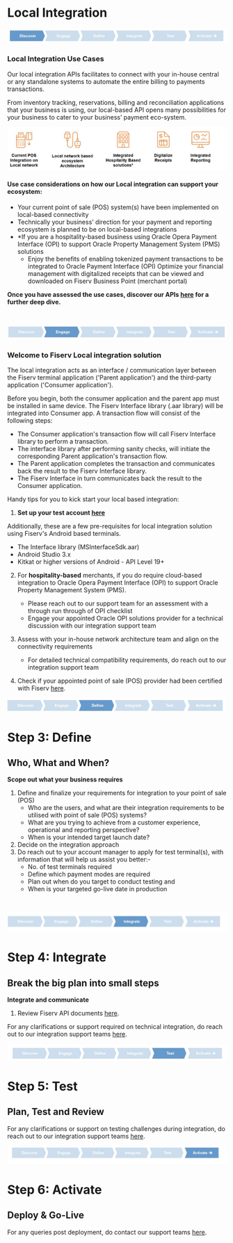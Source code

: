 # Local Integration 

![pos3 logo](https://raw.githubusercontent.com/Fiserv/acceptance-solutions-apac/develop/assets/images/pos3.jpg "pos3 logo")

### Local Integration Use Cases

Our local integration APIs facilitates to connect with your in-house central or any standalone systems to automate the entire billing to payments transactions.<BR/>

From inventory tracking, reservations, billing and reconciliation applications that your business is using, our local-based API opens many possibilities for your business to cater to your business’ payment eco-system.<BR/>

![Local Integration Checklist logo](https://raw.githubusercontent.com/Fiserv/acceptance-solutions-apac/develop/assets/images/lic-1.jpg "Local Integration Checklist logo")



#### Use case considerations on how our Local integration can support your ecosystem:

 - Your current point of sale (POS) system(s) have been implemented on local-based connectivity
 - Technically your business’ direction for your payment and reporting ecosystem is planned to be on local-based integrations
 - *If you are a hospitality-based business using Oracle Opera Payment Interface (OPI) to support Oracle Property Management System (PMS) solutions
    - Enjoy the benefits of enabling tokenized payment transactions to be integrated to Oracle Payment Interface (OPI)
Optimize your financial management with digitalized receipts that can be viewed and downloaded on Fiserv Business Point (merchant portal)

<B>Once you have assessed the use cases, discover our APIs [here](./?path=docs/LocalPOI.md&branch=develop) for a further deep dive.</B>

<BR/>


![pos5 logo](https://raw.githubusercontent.com/Fiserv/acceptance-solutions-apac/develop/assets/images/pos5.jpg "pos5 logo") 


### Welcome to Fiserv Local integration solution

The local integration acts as an interface / communication layer between the Fiserv terminal application ('Parent application') and the third-party application ('Consumer application').<BR/> 

Before you begin, both the consumer application and the parent app must be installed in same device. The Fiserv Interface library (.aar library) will be integrated into Consumer app. A transaction flow will consist of the following steps:<BR/>

 - The Consumer application's transaction flow will call Fiserv Interface library to perform a transaction.
 - The interface library after performing sanity checks, will initiate the corresponding Parent application's transaction flow.
 - The Parent application completes the transaction and communicates back the result to the Fiserv Interface library.
 - The Fiserv Interface in turn communicates back the result to the Consumer application.

Handy tips for you to kick start your local based integration:

1) <B>Set up your test account [here](./?path=docs/introduction/contact-us.md&branch=develop)</B>

 Additionally, these are a few pre-requisites for local integration solution using Fiserv's Android based terminals.

 - The Interface library (MSInterfaceSdk.aar)
 - Android Studio 3.x
 - Kitkat or higher versions of Android - API Level 19+

2) For <B>hospitality-based</B> merchants, if you do require cloud-based integration to Oracle Opera Payment Interface (OPI) to 
   support Oracle Property Management System (PMS).

   - Please reach out to our support team for an assessment with a through run through of OPI checklist
   - Engage your appointed Oracle OPI solutions provider for a technical discussion with our integration support team

3) Assess with your in-house network architecture team and align on the connectivity requirements

   - For detailed technical compatibility requirements, do reach out to our integration support team

4) Check if your appointed point of sale (POS) provider had been certified with Fiserv [here](./?path=docs/LocalPOI.md&branch=develop).


![pos6 logo](https://raw.githubusercontent.com/Fiserv/acceptance-solutions-apac/develop/assets/images/pos6.jpg "pos6 logo") 

# Step 3: Define
## Who, What and When?
<B>Scope out what your business requires</B>

1. Define and finalize your requirements for integration to your point of sale (POS)
   - Who are the users, and what are their integration requirements to be utilised with point of sale (POS) systems?
   - What are you trying to achieve from a customer experience, operational and reporting perspective?
   - When is your intended target launch date?
2. Decide on the integration approach
3. Do reach out to your account manager to apply for test terminal(s), with information that will help us assist you better:-
   - No. of test terminals required
   - Define which payment modes are required
   - Plan out when do you target to conduct testing and 
   - When is your targeted go-live date in production

<BR/>

![pos7 logo](https://raw.githubusercontent.com/Fiserv/acceptance-solutions-apac/develop/assets/images/pos7.jpg "pos7 logo") 

# Step 4: Integrate

## Break the big plan into small steps
<B>Integrate and communicate</B>

1) Review Fiserv API documents [here](./?path=docs/LocalPOI.md&branch=develop).

For any clarifications or support required on technical integration, do reach out to our integration support teams [here](./?path=docs/introduction/contact-us.md&branch=develop).



![pos8 logo](https://raw.githubusercontent.com/Fiserv/acceptance-solutions-apac/develop/assets/images/pos8.jpg "pos8 logo") 


# Step 5: Test
## Plan, Test and Review

For any clarifications or support on testing challenges during integration, do reach out to our integration support teams [here](./?path=docs/introduction/contact-us.md&branch=develop).


![pos9 logo](https://raw.githubusercontent.com/Fiserv/acceptance-solutions-apac/develop/assets/images/pos9.jpg "pos9 logo") 

# Step 6: Activate
## Deploy & Go-Live


For any queries post deployment, do contact our support teams [here](./?path=docs/introduction/contact-us.md&branch=develop).